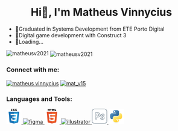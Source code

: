 <h1 align="center">Hi👋, I'm Matheus Vinnycius</h1>

- 📘Graduated in Systems Development from ETE Porto Digital
- 📗Digital game development with Construct 3
- 📕Loading...

<p><img align="left" src="https://github-readme-stats.vercel.app/api/top-langs?username=matheusv2021&show_icons=true&theme=dark&locale=en&layout=compact" alt="matheusv2021" /></p>
<p>&nbsp;<img align="center" src="https://github-readme-stats.vercel.app/api?username=matheusv2021&show_icons=true&theme=dark&locale=en" alt="matheusv2021" /></p>


<h3 align="left">Connect with me:</h3>
<p align="left">
<a href="https://linkedin.com/in/matheus-vinnycius" target="blank"><img align="center" src="https://raw.githubusercontent.com/rahuldkjain/github-profile-readme-generator/master/src/images/icons/Social/linked-in-alt.svg" alt="matheus vinnycius" height="30" width="40" /></a>
<a href="https://instagram.com/mat_v15" target="blank"><img align="center" src="https://raw.githubusercontent.com/rahuldkjain/github-profile-readme-generator/master/src/images/icons/Social/instagram.svg" alt="mat_v15" height="30" width="40" /></a>
</p>

<h3 align="left">Languages and Tools:</h3>
<p align="left"> <a href="https://www.w3schools.com/css/" target="_blank" rel="noreferrer"> <img src="https://raw.githubusercontent.com/devicons/devicon/master/icons/css3/css3-original-wordmark.svg" alt="css3" width="40" height="40"/> </a> <a href="https://www.figma.com/" target="_blank" rel="noreferrer"> <img src="https://www.vectorlogo.zone/logos/figma/figma-icon.svg" alt="figma" width="40" height="40"/> </a> <a href="https://www.w3.org/html/" target="_blank" rel="noreferrer"> <img src="https://raw.githubusercontent.com/devicons/devicon/master/icons/html5/html5-original-wordmark.svg" alt="html5" width="40" height="40"/> </a> <a href="https://www.adobe.com/in/products/illustrator.html" target="_blank" rel="noreferrer"> <img src="https://www.vectorlogo.zone/logos/adobe_illustrator/adobe_illustrator-icon.svg" alt="illustrator" width="40" height="40"/> </a> <a href="https://www.photoshop.com/en" target="_blank" rel="noreferrer"> <img src="https://raw.githubusercontent.com/devicons/devicon/master/icons/photoshop/photoshop-line.svg" alt="photoshop" width="40" height="40"/> </a> <a href="https://www.python.org" target="_blank" rel="noreferrer"> <img src="https://raw.githubusercontent.com/devicons/devicon/master/icons/python/python-original.svg" alt="python" width="40" height="40"/> </a> </p>


